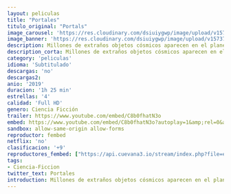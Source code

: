 ```yaml
---
layout: peliculas
title: "Portales"
titulo_original: "Portals"
image_carousel: 'https://res.cloudinary.com/dsiuiygwp/image/upload/v1573789382/portals-min_hifgqm.jpg'
image_banner: 'https://res.cloudinary.com/dsiuiygwp/image/upload/v1573789382/1570695185_maxresdefault-1024x576-min_pnjpns.jpg'
description: Millones de extraños objetos cósmicos aparecen en el planeta tras producirse una serie de apagones a nivel mundial. Aunque muchos deciden distanciarse de ellos todo lo posible, los que se sienten atraídos hacia los objetos descubrirán las terribles consecuencias que les aguardan en su interior.
description_corta: Millones de extraños objetos cósmicos aparecen en el planeta tras producirse una serie de apagones a nivel mundial. Aunque muchos deciden
category: 'peliculas'
idioma: 'Subtitulado'
descargas: 'no'
descargas2:
anio: '2019'
duracion: '1h 25 min'
estrellas: '4'
calidad: 'Full HD'
genero: Ciencia Ficción
trailer: https://www.youtube.com/embed/C8b0fhatN3o
embed: https://www.youtube.com/embed/C8b0fhatN3o?autoplay=1&amp;rel=0&amp;hd=1&border=0&wmode=opaque&enablejsapi=1&modestbranding=1&controls=1&showinfo=0
sandbox: allow-same-origin allow-forms
reproductor: fembed
netflix: 'no'
clasificacion: '+9'
reproductores_fembed: ["https://api.cuevana3.io/stream/index.php?file=ek5lbm9xYWNrS0xYMTZLa2xNbkdvY3ZTb3BtZng4TGp6ZFpobGFMUGtOalJ5S1dUbjhhTzJOTFhuS2FzajVPcG1acGthV0hEMGVQWDA2S21ZY1hRNEpQWHAyTmpsWk9xbkpkbGtZYTNvOFBEcTNkZ29OS1ZsdHJFbjV1WDBhWFkxOGVZYkdTWG1hYVZtbXhwYXBZPQ","Subtitulado","https://feurl.com/v/ryx7ruewkdzp84z","Subtitulado","https://feurl.com/v/z47leuj-q5-yk3z","Subtitulado"]
tags:
- Ciencia-Ficcion
twitter_text: Portales
introduction: Millones de extraños objetos cósmicos aparecen en el planeta tras producirse una serie de apagones a nivel mundial. Aunque muchos deciden
---
```













